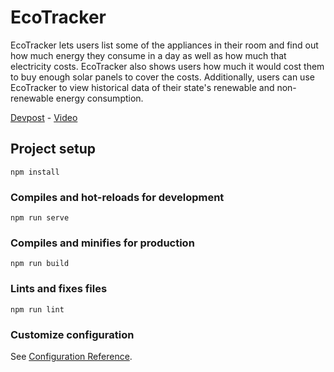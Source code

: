 # EcoTracker
EcoTracker lets users list some of the appliances in their room and find out how much energy they consume in a day as well as how much that electricity costs. EcoTracker also shows users how much it would cost them to buy enough solar panels to cover the costs. Additionally, users can use EcoTracker to view historical data of their state's renewable and non-renewable energy consumption.

[Devpost](https://devpost.com/software/ecotracker-uq7csy) - [Video](https://youtu.be/KaXqUdCITU4)

## Project setup
```
npm install
```

### Compiles and hot-reloads for development
```
npm run serve
```

### Compiles and minifies for production
```
npm run build
```

### Lints and fixes files
```
npm run lint
```

### Customize configuration
See [Configuration Reference](https://cli.vuejs.org/config/).
